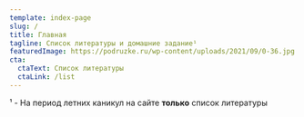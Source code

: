 ```yaml
---
template: index-page
slug: /
title: Главная
tagline: Список литературы и домашние задание¹
featuredImage: https://podruzke.ru/wp-content/uploads/2021/09/0-36.jpg
cta:
  ctaText: Список литературы
  ctaLink: /list
---
```

¹ - На период летних каникул на сайте **только** список литературы